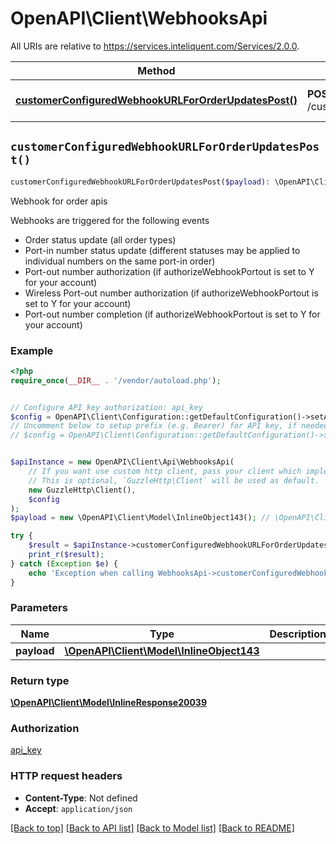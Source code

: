 # OpenAPI\Client\WebhooksApi

All URIs are relative to https://services.inteliquent.com/Services/2.0.0.

Method | HTTP request | Description
------------- | ------------- | -------------
[**customerConfiguredWebhookURLForOrderUpdatesPost()**](WebhooksApi.md#customerConfiguredWebhookURLForOrderUpdatesPost) | **POST** /customerConfiguredWebhookURLForOrderUpdates | Webhook for order apis


## `customerConfiguredWebhookURLForOrderUpdatesPost()`

```php
customerConfiguredWebhookURLForOrderUpdatesPost($payload): \OpenAPI\Client\Model\InlineResponse20039
```

Webhook for order apis

Webhooks are triggered for the following events <ul> <li>Order status update (all order types)</li> <li>Port-in number status update (different statuses may be applied to individual numbers on the same port-in order)</li> <li>Port-out number authorization (if authorizeWebhookPortout is set to Y for your account)</li> <li>Wireless Port-out number authorization (if authorizeWebhookPortout is set to Y for your account)</li><li> Port-out number completion (if authorizeWebhookPortout is set to Y for your account)</li> </ul>

### Example

```php
<?php
require_once(__DIR__ . '/vendor/autoload.php');


// Configure API key authorization: api_key
$config = OpenAPI\Client\Configuration::getDefaultConfiguration()->setApiKey('Authorization', 'YOUR_API_KEY');
// Uncomment below to setup prefix (e.g. Bearer) for API key, if needed
// $config = OpenAPI\Client\Configuration::getDefaultConfiguration()->setApiKeyPrefix('Authorization', 'Bearer');


$apiInstance = new OpenAPI\Client\Api\WebhooksApi(
    // If you want use custom http client, pass your client which implements `GuzzleHttp\ClientInterface`.
    // This is optional, `GuzzleHttp\Client` will be used as default.
    new GuzzleHttp\Client(),
    $config
);
$payload = new \OpenAPI\Client\Model\InlineObject143(); // \OpenAPI\Client\Model\InlineObject143

try {
    $result = $apiInstance->customerConfiguredWebhookURLForOrderUpdatesPost($payload);
    print_r($result);
} catch (Exception $e) {
    echo 'Exception when calling WebhooksApi->customerConfiguredWebhookURLForOrderUpdatesPost: ', $e->getMessage(), PHP_EOL;
}
```

### Parameters

Name | Type | Description  | Notes
------------- | ------------- | ------------- | -------------
 **payload** | [**\OpenAPI\Client\Model\InlineObject143**](../Model/InlineObject143.md)|  |

### Return type

[**\OpenAPI\Client\Model\InlineResponse20039**](../Model/InlineResponse20039.md)

### Authorization

[api_key](../../README.md#api_key)

### HTTP request headers

- **Content-Type**: Not defined
- **Accept**: `application/json`

[[Back to top]](#) [[Back to API list]](../../README.md#endpoints)
[[Back to Model list]](../../README.md#models)
[[Back to README]](../../README.md)
